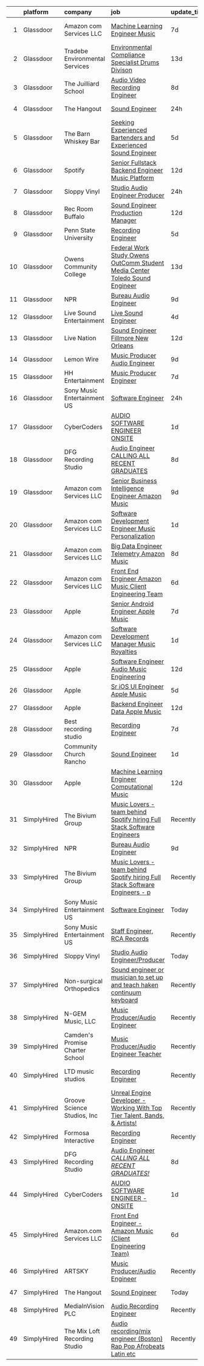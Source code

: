 

|    | platform    | company                         | job                                                                                                                                                                                                                                                                                                                                                                                                                                                                                                                                                                                                                                                                                                                                                                                                                                                                                                                                                                                                                                                                                                                                                                                                                                                                                                                                                                             | update_time   | location             |
|---:|:------------|:--------------------------------|:--------------------------------------------------------------------------------------------------------------------------------------------------------------------------------------------------------------------------------------------------------------------------------------------------------------------------------------------------------------------------------------------------------------------------------------------------------------------------------------------------------------------------------------------------------------------------------------------------------------------------------------------------------------------------------------------------------------------------------------------------------------------------------------------------------------------------------------------------------------------------------------------------------------------------------------------------------------------------------------------------------------------------------------------------------------------------------------------------------------------------------------------------------------------------------------------------------------------------------------------------------------------------------------------------------------------------------------------------------------------------------|:--------------|:---------------------|
|  1 | Glassdoor   | Amazon com Services LLC         | [Machine Learning Engineer  Music](https://www.glassdoor.com/partner/jobListing.htm?pos=115&ao=1136043&s=58&guid=000001816b4b56c48034ef0165c0a018&src=GD_JOB_AD&t=SR&vt=w&cs=1_2d009d0b&cb=1655362508992&jobListingId=1007926660229&jrtk=3-0-1g5lkmlsfg4d0801-1g5lkmlsvpkgu800-70c46895e03c84ee-)                                                                                                                                                                                                                                                                                                                                                                                                                                                                                                                                                                                                                                                                                                                                                                                                                                                                                                                                                                                                                                                                               | 7d            | San Francisco, CA    |
|  2 | Glassdoor   | Tradebe Environmental Services  | [Environmental Compliance Specialist   Drums Divison](https://www.glassdoor.com/partner/jobListing.htm?pos=104&ao=1110586&s=58&guid=000001816b4b56c48034ef0165c0a018&src=GD_JOB_AD&t=SR&vt=w&ea=1&cs=1_716c3b17&cb=1655362508991&jobListingId=1007913837558&cpc=71D4EE06E32D485A&jrtk=3-0-1g5lkmlsfg4d0801-1g5lkmlsvpkgu800-aee518f62d822925--6NYlbfkN0B8GMa3RntkcGxyDWRdkTUuLLAj--st5PucnHcqnp1DO_xyRZy6JlrA19Mf9zE668ixGGA7sIcKfKFwOP6oss3WUsjXdYwe8U7FvSFDzICE8-OCnTZalcKpQsYK2x_ZES957dOQhEvZOGvYlOMLNDRt83ShqVO7DB_z2J1T_VxFxrEN0d4sjuCuxnojQDpU3UNMT3CkOVMBSa-30Dq2hGbleBYVfdgxTyMVInszoX11wcNB1mEYUce54raQpZh2hX8vtk-Kfa6Oo2P_WsXQ6dUfIncCe6004v5uQD4T-x7NGCs0oFDKLjAUwAQmVTso3Zy4tt7DX-G4_CGZhVyBRufZdbUhrW0rncyInuS4AjScOti2qhlxn6fDT7X59eWU2I73c6PQVTVsM_FLJtXSdYsBLJ2A5SQUN29hJWF6COU-wh1jhvzmECYc8T572X3zORYcVPvWDZWBUkcGYBGgLby4224apEMEBCYF6rlZGSMf6Rmfh1onnVhvV741E2eCH9cSeWGDVrIVck5VQEaz_tmXuW3UgayPWK8bRS5LHWyVF-h_Kd7tQr61yT6qhmm7FH47N3mBBxmFig%3D%3D)                                                                                                                                                                                                                                                                                                                                                                                                      | 13d           | Millington, TN       |
|  3 | Glassdoor   | The Juilliard School            | [Audio Video Recording Engineer](https://www.glassdoor.com/partner/jobListing.htm?pos=125&ao=1136043&s=58&guid=000001816b4b56c48034ef0165c0a018&src=GD_JOB_AD&t=SR&vt=w&cs=1_4bfb9e35&cb=1655362508993&jobListingId=1007923139605&jrtk=3-0-1g5lkmlsfg4d0801-1g5lkmlsvpkgu800-098188227d265a68-)                                                                                                                                                                                                                                                                                                                                                                                                                                                                                                                                                                                                                                                                                                                                                                                                                                                                                                                                                                                                                                                                                 | 8d            | New York, NY         |
|  4 | Glassdoor   | The Hangout                     | [Sound Engineer](https://www.glassdoor.com/partner/jobListing.htm?pos=101&ao=1110586&s=58&guid=000001816b4b56c48034ef0165c0a018&src=GD_JOB_AD&t=SR&vt=w&cs=1_8c4facb5&cb=1655362508990&jobListingId=1007941797349&cpc=33AFB7EF5A21FBC5&jrtk=3-0-1g5lkmlsfg4d0801-1g5lkmlsvpkgu800-675acca29632c3d6--6NYlbfkN0Dklcs_avH4_PXeaTYY4cD2CxUXrHXnDcRAFPxkhkludPybpabqCb4pOKZvm-Yy40brWKAkZHC4kOFh5HjM1Iv-jKH59TjzzuSUIQ-sYYeZX4RoES0tCMd7ioO9AgG1d6v6VqV5lX4n-gRcMqGEXgCd34vgOgeDymq6rVNKl9UGpAns5_pPRoxTju9kDX5UtUTPf4AUO5YCSdA1A2CIWd_LToMx6SlsjyKZgMcVcIGslXi8aRAeWYdIQj-c7wOz8bhDc32Uhf7b7TTQz0s-hRu6A01LN2h9-TuCFQoWqNdZMBOSbVpLK3WGH3ouS3A_PdYojwGnfv4X49xs7r1aS7b5MVw97E1C87qJtVrTLJW5Yhh1vy38mtD13QaNQOuA8SxFK_sKfNAzOizadfMSKJS1EJ33cUA1__M4ihRPlFR9D5FA8ZXrAZgvauAXmFL1WE54TSyk4cpArNMQILIV8SU8Tt9h6IO6DkgtoNMMIOt8uzYInDh8E8gHTjed6Rn_VQ0MbRvdPhKoy6hnB2AVZqE7QWkWfN-PcHkHGLk9VzX2dR2Co1kTlr0fSaq_e9S5BcxLYHGwXK7Op69EWHA660PoxwJm6i5yg2mXOG-w24xiImZvItPhUn0N9xPGfCgV62Lpvmuso92-i9ZaoeMedHoHy2m1zhNBtjudvVXblti2WPqz6QWBi4IOCEqyBNXiN5x_sgcKKox_OyKX2qL3qAjPzIGer-QHiK8b0B5ufpjDRttAEd6TwfVPS71HQVpior4%3D)                                                                                                                                                                                                                                                              | 24h           | Myrtle Beach, SC     |
|  5 | Glassdoor   | The Barn Whiskey Bar            | [Seeking Experienced Bartenders and Experienced Sound Engineer](https://www.glassdoor.com/partner/jobListing.htm?pos=128&ao=1136043&s=58&guid=000001816b4b56c48034ef0165c0a018&src=GD_JOB_AD&t=SR&vt=w&ea=1&cs=1_54c3f004&cb=1655362508994&jobListingId=1007932312938&jrtk=3-0-1g5lkmlsfg4d0801-1g5lkmlsvpkgu800-24e784549f6dc41a-)                                                                                                                                                                                                                                                                                                                                                                                                                                                                                                                                                                                                                                                                                                                                                                                                                                                                                                                                                                                                                                             | 5d            | Mont Belvieu, TX     |
|  6 | Glassdoor   | Spotify                         | [Senior Fullstack Backend Engineer  Music Platform](https://www.glassdoor.com/partner/jobListing.htm?pos=116&ao=1136043&s=58&guid=000001816b4b56c48034ef0165c0a018&src=GD_JOB_AD&t=SR&vt=w&cs=1_7449ee7d&cb=1655362508992&jobListingId=1007916395987&jrtk=3-0-1g5lkmlsfg4d0801-1g5lkmlsvpkgu800-d77ebc1dba628ae7-)                                                                                                                                                                                                                                                                                                                                                                                                                                                                                                                                                                                                                                                                                                                                                                                                                                                                                                                                                                                                                                                              | 12d           | New York, NY         |
|  7 | Glassdoor   | Sloppy Vinyl                    | [Studio Audio Engineer Producer](https://www.glassdoor.com/partner/jobListing.htm?pos=112&ao=1136043&s=58&guid=000001816b4b56c48034ef0165c0a018&src=GD_JOB_AD&t=SR&vt=w&ea=1&cs=1_9707cac5&cb=1655362508992&jobListingId=1007943292951&jrtk=3-0-1g5lkmlsfg4d0801-1g5lkmlsvpkgu800-c2b5896f6f602d0e-)                                                                                                                                                                                                                                                                                                                                                                                                                                                                                                                                                                                                                                                                                                                                                                                                                                                                                                                                                                                                                                                                            | 24h           | Clifton, NJ          |
|  8 | Glassdoor   | Rec Room Buffalo                | [Sound Engineer Production Manager](https://www.glassdoor.com/partner/jobListing.htm?pos=130&ao=1136043&s=58&guid=000001816b4b56c48034ef0165c0a018&src=GD_JOB_AD&t=SR&vt=w&ea=1&cs=1_4ca8d75b&cb=1655362508994&jobListingId=1007915855143&jrtk=3-0-1g5lkmlsfg4d0801-1g5lkmlsvpkgu800-a0bd017ac6748576-)                                                                                                                                                                                                                                                                                                                                                                                                                                                                                                                                                                                                                                                                                                                                                                                                                                                                                                                                                                                                                                                                         | 12d           | Buffalo, NY          |
|  9 | Glassdoor   | Penn State University           | [Recording Engineer](https://www.glassdoor.com/partner/jobListing.htm?pos=117&ao=1136043&s=58&guid=000001816b4b56c48034ef0165c0a018&src=GD_JOB_AD&t=SR&vt=w&cs=1_ed9644e4&cb=1655362508992&jobListingId=1007931920629&jrtk=3-0-1g5lkmlsfg4d0801-1g5lkmlsvpkgu800-24c152f2fcd196a7-)                                                                                                                                                                                                                                                                                                                                                                                                                                                                                                                                                                                                                                                                                                                                                                                                                                                                                                                                                                                                                                                                                             | 5d            | University Park, FL  |
| 10 | Glassdoor   | Owens Community College         | [Federal Work Study  Owens OutComm Student Media Center Toledo  Sound Engineer](https://www.glassdoor.com/partner/jobListing.htm?pos=129&ao=1136043&s=58&guid=000001816b4b56c48034ef0165c0a018&src=GD_JOB_AD&t=SR&vt=w&cs=1_f9bcbc2b&cb=1655362508994&jobListingId=1007914550357&jrtk=3-0-1g5lkmlsfg4d0801-1g5lkmlsvpkgu800-59763768fd316e72-)                                                                                                                                                                                                                                                                                                                                                                                                                                                                                                                                                                                                                                                                                                                                                                                                                                                                                                                                                                                                                                  | 13d           | Toledo, OH           |
| 11 | Glassdoor   | NPR                             | [Bureau Audio Engineer](https://www.glassdoor.com/partner/jobListing.htm?pos=114&ao=1136043&s=58&guid=000001816b4b56c48034ef0165c0a018&src=GD_JOB_AD&t=SR&vt=w&cs=1_9966a8d7&cb=1655362508992&jobListingId=1007921354098&jrtk=3-0-1g5lkmlsfg4d0801-1g5lkmlsvpkgu800-035cbbbfc1272e94-)                                                                                                                                                                                                                                                                                                                                                                                                                                                                                                                                                                                                                                                                                                                                                                                                                                                                                                                                                                                                                                                                                          | 9d            | New York, NY         |
| 12 | Glassdoor   | Live Sound Entertainment        | [Live Sound Engineer](https://www.glassdoor.com/partner/jobListing.htm?pos=111&ao=1136043&s=58&guid=000001816b4b56c48034ef0165c0a018&src=GD_JOB_AD&t=SR&vt=w&ea=1&cs=1_e180a8cb&cb=1655362508992&jobListingId=1007933105310&jrtk=3-0-1g5lkmlsfg4d0801-1g5lkmlsvpkgu800-c79b73407b4e4318-)                                                                                                                                                                                                                                                                                                                                                                                                                                                                                                                                                                                                                                                                                                                                                                                                                                                                                                                                                                                                                                                                                       | 4d            | New York, NY         |
| 13 | Glassdoor   | Live Nation                     | [Sound Engineer   Fillmore  New Orleans](https://www.glassdoor.com/partner/jobListing.htm?pos=123&ao=1136043&s=58&guid=000001816b4b56c48034ef0165c0a018&src=GD_JOB_AD&t=SR&vt=w&cs=1_4d47388b&cb=1655362508993&jobListingId=1007916739901&jrtk=3-0-1g5lkmlsfg4d0801-1g5lkmlsvpkgu800-40e7878c54f0690a-)                                                                                                                                                                                                                                                                                                                                                                                                                                                                                                                                                                                                                                                                                                                                                                                                                                                                                                                                                                                                                                                                         | 12d           | New Orleans, LA      |
| 14 | Glassdoor   | Lemon Wire                      | [Music Producer Audio Engineer](https://www.glassdoor.com/partner/jobListing.htm?pos=113&ao=1136043&s=58&guid=000001816b4b56c48034ef0165c0a018&src=GD_JOB_AD&t=SR&vt=w&ea=1&cs=1_c594f1a8&cb=1655362508992&jobListingId=1007920736081&jrtk=3-0-1g5lkmlsfg4d0801-1g5lkmlsvpkgu800-2bd91093a5c530e2-)                                                                                                                                                                                                                                                                                                                                                                                                                                                                                                                                                                                                                                                                                                                                                                                                                                                                                                                                                                                                                                                                             | 9d            | Indianapolis, IN     |
| 15 | Glassdoor   | HH Entertainment                | [Music Producer Engineer](https://www.glassdoor.com/partner/jobListing.htm?pos=103&ao=1110586&s=58&guid=000001816b4b56c48034ef0165c0a018&src=GD_JOB_AD&t=SR&vt=w&ea=1&cs=1_f3b9a99b&cb=1655362508991&jobListingId=1007926069539&cpc=5FEB1BEB8E14EF52&jrtk=3-0-1g5lkmlsfg4d0801-1g5lkmlsvpkgu800-a903640f963ceb8b--6NYlbfkN0DLWr0FuvwmpNY589ecXM0wpB-l41nBtAe9mv-PvJGiqTmTM5SnYGkcXU-1apxAd3MLXblk44bzauVK2DXObjjp1AaqTFPLgI3ewr--OKyhgjn9AtfYkAIBNFDcf82PwkCv-KwDmggNryQISkfAw6d5W8x3NlXjOgxP_89Zy0pFFXweievl2lfrY7DbyKVdAVf63qUoFcfCAUBXe5aKlKz1OGDoA7Yl6iQkawlvG7Gtxtv5qRaPqBXa5hsjVgmSzpUDyGal1Aq66ytgktl9rSAgue-J_EzQYIkiBjNxsk_m-g98B_WpRsl_2IbX166KmjL3GNwWpgfT80YRHij2s2MKV8Ej2ZbP19o5gv_-RaTqfeSDGTvPCjtOeeCCALl1IatYc9idLMt2K-En4Hm16s7v7w0uLnChUXipUgqKwywP_rpTtXsdEIQjYEqLsoiiQ9Akunz4TxsCN2Ml2blLUhL5qDJbdj-QvmMG9Fl1xKXk4nd_CSuC7zWzTp0DK60cC1E%3D)                                                                                                                                                                                                                                                                                                                                                                                                                                                                                                                | 7d            | Webster, TX          |
| 16 | Glassdoor   | Sony Music Entertainment US     | [Software Engineer](https://www.glassdoor.com/partner/jobListing.htm?pos=121&ao=1136043&s=58&guid=000001816b4b56c48034ef0165c0a018&src=GD_JOB_AD&t=SR&vt=w&ea=1&cs=1_f010db66&cb=1655362508993&jobListingId=1007942804723&jrtk=3-0-1g5lkmlsfg4d0801-1g5lkmlsvpkgu800-3d69a6d98b0f3f4c-)                                                                                                                                                                                                                                                                                                                                                                                                                                                                                                                                                                                                                                                                                                                                                                                                                                                                                                                                                                                                                                                                                         | 24h           | New York, NY         |
| 17 | Glassdoor   | CyberCoders                     | [AUDIO SOFTWARE ENGINEER   ONSITE](https://www.glassdoor.com/partner/jobListing.htm?pos=109&ao=1110586&s=58&guid=000001816b4b56c48034ef0165c0a018&src=GD_JOB_AD&t=SR&vt=w&cs=1_70e181cd&cb=1655362508992&jobListingId=1007940050755&cpc=8795CF9063CD573D&jrtk=3-0-1g5lkmlsfg4d0801-1g5lkmlsvpkgu800-e3a82285dcb447dc--6NYlbfkN0CpFJQzrgRR8WqXWK1qKKEqALWJw739KlKqr2H-MSI4eoBlI4EFrmor2FYZMP3muM1l0BA3VMkn2puHx1ljGsvalYYmjVeHwwrH6f6aeaHumyJAks2j60MqyjB7bqoGHH-xE6syt80V7IVoDhtksUrEIvhmQHkYuqO6X0wnaP97l11H3qXnNvEbdCM8sXOGP3brQtKdrH-daBiiRI9PJwCKHTKx8E4t5FeuRHQPMoicxM-Rc4hUkgHi0Oqx_AeXt7xWR3fpnpi6OOfCrqxvQH6odVep0rMJaXn_h0FbK2oumePJRo_dZAIWHOENDdIGYK00B86821rDpU3DPPunyH_39rB7xCbaqY1JYS9q2RVblgWLLeEC_h80llyLFjiSa3Zz4mppoD74ZYI9JUJcvJMshGvzvYQO9GMH9RRE71YMNduRDGy0BEvKCaH_qYDwqEYeTHSOyOV50WR0-L-qniiVJjQC1nsKBsuFTP_UP-3Uy0gZIJu16jIHz9hU7pJ7D7JkXtytL2jn2qgd25q9zefkYPe2_jFahqYz1H_P0OoJS5Z65IZCibgMyr6T9qx8m5NTdLTNh5hEt0OJjuMl4vzE9pWLsVcLMDkcyTJbhEub3m9Aw9j8hoqh6JmzL82wvY1cXqluGCq-fLZucDNL4FGk3GULQXizMgAeK-LJi7x6IdEkqwhOkeYwgKROwFclIx5tVJptKQjkWq-CnpGkz_SuAyS-QMjEoOGpxE0yaoDwKdluMzVH8G4qWnpSc5j6nh-QYjlucPB7AygFc2V11HDS_R5uEq_rcZR81bOUEtIkMLucyEk2yF7a3hgK4a4Uq4r64uZBXcDBSjAAQxhBcxQUN9t5OU78yaFBW0WFCcTpwphpJxA0y5UTXEbct04reXYTssT_xDlXsaRqcluIcubpfhKcRhw57NFz0JuoepYyjGDA7q6iB9bJO0F5_U3KimsRHIxGqKsibSUB5hsPaOQZh0k-OE-xwEg%3D)            | 1d            | San Jose, CA         |
| 18 | Glassdoor   | DFG Recording Studio            | [Audio Engineer  CALLING ALL RECENT GRADUATES  ](https://www.glassdoor.com/partner/jobListing.htm?pos=118&ao=1136043&s=58&guid=000001816b4b56c48034ef0165c0a018&src=GD_JOB_AD&t=SR&vt=w&ea=1&cs=1_9ca8cf03&cb=1655362508993&jobListingId=1007923905535&jrtk=3-0-1g5lkmlsfg4d0801-1g5lkmlsvpkgu800-9b94ec7dac23bb56-)                                                                                                                                                                                                                                                                                                                                                                                                                                                                                                                                                                                                                                                                                                                                                                                                                                                                                                                                                                                                                                                            | 8d            | Orange, NJ           |
| 19 | Glassdoor   | Amazon com Services LLC         | [Senior Business Intelligence Engineer  Amazon Music](https://www.glassdoor.com/partner/jobListing.htm?pos=120&ao=1136043&s=58&guid=000001816b4b56c48034ef0165c0a018&src=GD_JOB_AD&t=SR&vt=w&cs=1_8819900c&cb=1655362508993&jobListingId=1007921569173&jrtk=3-0-1g5lkmlsfg4d0801-1g5lkmlsvpkgu800-4674a5aed8671a0a-)                                                                                                                                                                                                                                                                                                                                                                                                                                                                                                                                                                                                                                                                                                                                                                                                                                                                                                                                                                                                                                                            | 9d            | Seattle, WA          |
| 20 | Glassdoor   | Amazon com Services LLC         | [Software Development Engineer  Music Personalization](https://www.glassdoor.com/partner/jobListing.htm?pos=119&ao=1136043&s=58&guid=000001816b4b56c48034ef0165c0a018&src=GD_JOB_AD&t=SR&vt=w&cs=1_9d23eeab&cb=1655362508993&jobListingId=1007938257811&jrtk=3-0-1g5lkmlsfg4d0801-1g5lkmlsvpkgu800-72c9676598b5f0c6-)                                                                                                                                                                                                                                                                                                                                                                                                                                                                                                                                                                                                                                                                                                                                                                                                                                                                                                                                                                                                                                                           | 1d            | San Francisco, CA    |
| 21 | Glassdoor   | Amazon com Services LLC         | [Big Data Engineer   Telemetry  Amazon Music](https://www.glassdoor.com/partner/jobListing.htm?pos=127&ao=1136043&s=58&guid=000001816b4b56c48034ef0165c0a018&src=GD_JOB_AD&t=SR&vt=w&cs=1_95480cec&cb=1655362508993&jobListingId=1007924174799&jrtk=3-0-1g5lkmlsfg4d0801-1g5lkmlsvpkgu800-a3d0ec94b474fc74-)                                                                                                                                                                                                                                                                                                                                                                                                                                                                                                                                                                                                                                                                                                                                                                                                                                                                                                                                                                                                                                                                    | 8d            | San Francisco, CA    |
| 22 | Glassdoor   | Amazon com Services LLC         | [Front End Engineer   Amazon Music  Client Engineering Team ](https://www.glassdoor.com/partner/jobListing.htm?pos=110&ao=1136043&s=58&guid=000001816b4b56c48034ef0165c0a018&src=GD_JOB_AD&t=SR&vt=w&cs=1_b5337032&cb=1655362508992&jobListingId=1007928110099&jrtk=3-0-1g5lkmlsfg4d0801-1g5lkmlsvpkgu800-1546d3f8742f9359-)                                                                                                                                                                                                                                                                                                                                                                                                                                                                                                                                                                                                                                                                                                                                                                                                                                                                                                                                                                                                                                                    | 6d            | Culver City, CA      |
| 23 | Glassdoor   | Apple                           | [Senior Android Engineer   Apple Music](https://www.glassdoor.com/partner/jobListing.htm?pos=108&ao=1110586&s=58&guid=000001816b4b56c48034ef0165c0a018&src=GD_JOB_AD&t=SR&vt=w&cs=1_85a8301d&cb=1655362508992&jobListingId=1007927431100&cpc=654405A9B1E0A9F5&jrtk=3-0-1g5lkmlsfg4d0801-1g5lkmlsvpkgu800-d355fb14d0a07e1b--6NYlbfkN0BvKrLyj5gPmtZO9T8euul8TCxuuKNOtzRJOomxnwSEodTz2Bc-sPZlC5mDe-NOaJiXSBfunxvVSGXb6ibOxECe8ASMU-OwML-1-v-JeLpDOLQKmzjd8aPn23NvMrDYDKswW3G5RmDbOKg9W-Wfco3dQtEkf3P5yxPJ3aXk8I1UwRVxSProoOWS1_YiM40VjzYJfooeQm1iCTrfmrevj0MCNjJ30QVN_0aCabVLbNucSXZnxnevb41y94guHHKX3IGozpr6C0WJ4BV_38UZB-pXeIVksa1VBAQZ5cqlA9IFoc7zeS3htyaLKkUsN-huoZzhCBqTlTjSs9LXKS3T7gXH0lrZBtqm_wTcyYxTEihPd3pPF9lDbgnJPc4MgzMecpys0d7Y4jbNdAO2TF4L3oP2JfQHoPMyOujNSqWmCkjYB20jmX2lLccFJEAyI8jZlZCZfauvIGElRE7ZBkS9C5W99psbeqoKmX3P-hYD8oWeyBv2F5PV4bV0dEYSGTLczPXmy36Plzm2UBgMvqEXDWK2XUpUKb1tYMFJiQRl19Wj7zkHrDwhDQfj5gJmuttpeuByL1Qgt1QdHqUiaOQege4kjbdWH8dKof-shzUL3uju8iJuB2McY7THz6oCYTVfuUx5_NEJYTnILgEj-ja_1Bva9PusGw6ksmG6v4AFBdlCA_E4zwF3BSDVvdOAHPWV2x7ANWxLaunIOndskfq3r8skQj-F2i2EpET9Wc333jYMVtqW8vsTnuX0odz30QJWch37R3tWgf-CFFmS2Uir9b7OJjV-DuYCxtjMDJ6s4pxJOYdkUNhjac0WF9XpFrrd02VzuXsubwaBvdamj_QpjUS-TUzMlVhUzZz13hk-O58uIw2KkLCiEivl_9OZrzFs76n9Ulvznx4x2WiGYu2ebT8Z5ExfM8dAsKrU-ESp1K1s3cDF5DWwkiQxYwfjbXN0UGn-eUy1W3k51xJ9ryYIStRUoq0FbrRr_q8%3D)       | 7d            | San Diego, CA        |
| 24 | Glassdoor   | Amazon com Services LLC         | [Software Development Manager  Music Royalties](https://www.glassdoor.com/partner/jobListing.htm?pos=126&ao=1136043&s=58&guid=000001816b4b56c48034ef0165c0a018&src=GD_JOB_AD&t=SR&vt=w&cs=1_9937145a&cb=1655362508993&jobListingId=1007940033192&jrtk=3-0-1g5lkmlsfg4d0801-1g5lkmlsvpkgu800-5aee6b857832b447-)                                                                                                                                                                                                                                                                                                                                                                                                                                                                                                                                                                                                                                                                                                                                                                                                                                                                                                                                                                                                                                                                  | 1d            | San Francisco, CA    |
| 25 | Glassdoor   | Apple                           | [Software Engineer   Audio Music Engineering](https://www.glassdoor.com/partner/jobListing.htm?pos=106&ao=1110586&s=58&guid=000001816b4b56c48034ef0165c0a018&src=GD_JOB_AD&t=SR&vt=w&cs=1_632fe200&cb=1655362508991&jobListingId=1007917012132&cpc=AC285F3A3ECA6BB0&jrtk=3-0-1g5lkmlsfg4d0801-1g5lkmlsvpkgu800-66a5959cc2c319e5--6NYlbfkN0BvKrLyj5gPmtZO9T8euul8TCxuuKNOtzRJOomxnwSEodTz2Bc-sPZl29JElYHfcoRu0fPF_ZzN6NyR22neeYnn6ROWfkt7xIv5UOF9Dlx-tNKzyxO7Cfyp1KdRHChC4x2JswU1D4zGptHA691jdfAjLj_aHuFkwGpgCp8PiJ0fgjOq0hD-wTtj6w-5c8FSDdR0HATHHkC8MyoBqvmJMxbsDmkjONaV-Tn2PhmyPizu6AbGSVmOZQD1fQzj-OTy-nFUvYqU5qCYm9iaFzqTgpYVastcJn7xAaAr7DOs5J79AJujrsymLPugRXZhCq8QtIhd7fuV5N70R4J2UHpX7pBj_AKt5LIhkn1dshaQD8ty4yDga95OBEHY5CXTsSuldoNpdRt-WOjTFyEsEO9K62QF2jWWcDhC1_Eo5j_DLgjuwEL2eN_qASy7tmfl6C0bsxWgH17KYCZKIUv8ditRygfqZ96kEgUtzK9DyYml0vuC2Q-gZByZY_k5Y7fM7J4HCGyUoSvkjYpYVlo3lsLBh5KTkeCtLDVmVggsQDHcFl0yRk6vlQyjX6JGSO7J815byvoOwJR2DJOLZWbqtb3B_0nA2IWCViiMJTrxJr5DjrFJ8poQYpf0LAxCvG1vi5GV03ibB_0r2JYU04QBPUOvSouTduc-hwwbP0LtuJ0QZYDcCtcIaG2Kl4GBK-IjClQgyBSWZCyVo8y8WXTIvC6bH4PZqyeFQIwFycz10fmZZTMi-Tj-b3spdRNfYe67mKJ-pgSmgoUlzjQ4ewP7URmJRvenmGdZeCDW3TSpXO6qHORp-KSzPseIjSYHFjWZIAX-mqQEnC_j7hnkGIbPuxofpkOTAmQF9r3xVrUsJGlysEiWLSDyeFAY4uUbPZLwWticoj7vC-_FAdx72l38TEX1qOAlTy0rIiqDwKd5gg8sZDtPL89y1nZeB4CfDhx_GEAIDA3Sis1eN-cM0BMsqZbCwoA8td3Ha8L3-Hs%3D) | 12d           | Culver City, CA      |
| 26 | Glassdoor   | Apple                           | [Sr  iOS UI Engineer Apple Music](https://www.glassdoor.com/partner/jobListing.htm?pos=105&ao=1110586&s=58&guid=000001816b4b56c48034ef0165c0a018&src=GD_JOB_AD&t=SR&vt=w&cs=1_b28a44a5&cb=1655362508991&jobListingId=1007931320223&cpc=F41FEAB56D215062&jrtk=3-0-1g5lkmlsfg4d0801-1g5lkmlsvpkgu800-c8a2a419201dfad3--6NYlbfkN0BvKrLyj5gPmtZO9T8euul8TCxuuKNOtzRJOomxnwSEodTz2Bc-sPZlFpP0h5lDivrH0DianmcYpJydYFsDoUGZ1jv6MJ5AaU9ymLmfcFd7m8SdsjnatXPtqPmslyhe6isDxUdq8gP-dTWbEfq3VU8tP3A1VtLLyZIrualE1S17c736Wt3dy8OLaCcJBPlzPKUGG0aSskyQafDIydApL80pgi-mzv2ZtCf2wZPjYuoCAotPQSA22T-n-lV7lD5L_U-QOIzDbpL9QNQaKMY6Kq5eICd5Ho0iDimNOOaxYEUwDCuiiFQ3zZNP_pueXCWYTuJMzsLUdvcG-VOkw6seW2O0arqoUE1Eg5N9-gvLE-A4ZDh_UNAlUc1OXmT4Bmn77tASBF259wD5kdljsM2BE-ZYt9pZa6ixWY6SPg0qOeeIrNy9adeA795ldlQWf-NOJtiO5DsYkFSrQhloZQyaX7HsgxW43iH-TZi6TyyJDcWXVQeHevwfdAxOhhgU5cExWXALAdwTnNDxCTdo2jLIqKyewhxE2OS0wHi3r_nrv4PYGbOUkBkkM67208eYtERf4Cci9xTrAopfn62k6sGBdbFEmDIw2qA6NtZbsn54wfTCYFKCenh_It8rQwnhtHD3CBzD0Il2amjiY7FMt1p_F_z17SwYkRMtgf_D8rA9GD4fNK5CTw5KyeEpxo6JkGpHUTwr1AyzfjOxWXtAdyDKOZfCzisZuUEwAak5F2EpRIUbkg517S2AMD1GC9sPh81yZTc49uTIXIJuuXSgEhGAoFyC0ekLedUDi3klpEdDeTXgggsBYnSmP_CFZyY11bGoGbGb8swbmv3aiKfAsbcrLs4MnrqB-DhiPpDkPh4JESz-Jx8fvBy-M1f2ysznK42GGuzC3hw01X9KheP4iBkYLfBNY7PjpHgIXyg_xkkXwSrH9iRI-vU8b0o4VgBp25pNP1io3y9X4IjRmqB6e3waQn65)                           | 5d            | New York, NY         |
| 27 | Glassdoor   | Apple                           | [Backend Engineer Data   Apple Music](https://www.glassdoor.com/partner/jobListing.htm?pos=107&ao=1110586&s=58&guid=000001816b4b56c48034ef0165c0a018&src=GD_JOB_AD&t=SR&vt=w&cs=1_45b13150&cb=1655362508992&jobListingId=1007917012099&cpc=8795CF9063CD573D&jrtk=3-0-1g5lkmlsfg4d0801-1g5lkmlsvpkgu800-3e0a4e107b841912--6NYlbfkN0BvKrLyj5gPmtZO9T8euul8TCxuuKNOtzRJOomxnwSEodTz2Bc-sPZlFpP0h5lDivpyqv1_1q5yi7sfbLn7AXwlCfXnikP7O9OndK5VBx-j_YqikbhqFF_zwTphQo6SqvzynzK_3T0_qKmj2h-_R0TJJNcbSV_xSAf_KaI121wpcMjI9VyMbJUgpPGRdbCHPO7Evtoaky4iwL3JsUi_jV-LJsLFEDsbdQoOtCYAjdIpoR-_Y5kjrgImJ8TKsBVLKSBUABGEXcro6isxl79UAYGVAGFCrQW1DF8JSnxAdCO2seaYSfXfNEwc63iVAg_dUelNadYMmvO3-ntr9y7VljmCPC1m3tefMxhfc9HBjGVafQBOrIn9JWMw9_7WkxwpP637i2hD1j4b0tEnVDW5BsPvODkQ-Ej6aRsQyOY8aCdFK7OddGTaejsdEztTXgUzwON4xPPWrwXfRy3brp_k6Q1-oenyEpPcsxpRHj0_dP-GNMG7Skms7dGuR5FxlpV2kWQkma4ejXZSKOmK8HBVbqB4bWdRrCgVAEcK-NfJA7sfiXnUfLuz3k5BsHVpCau9qKcjCT3FnDx1UBWNA6RV5gKFb3-M5-UTN0DdbwOS5ODa2fjsVhd9UwlVW7HiounhN2SX4GZ5Q3GEXSfcudC5OLbtoh7Axb2ujqm9CaHNtbBG2CCK9dUkNMsNrIZIdoPkiRovMq8_DxWSocGu21WHnu7PzO_59J0P-c78Gh1iaDJAreKpciEUfSJnynhEu_VdW0DCJwD1M2d2oZ9AOWuu8eB3lLO5t-tm3oRSC59zzLv9yOFwTQnbv0ueewUzf5mS8MAcvaPQ7UXWd8Rb5cwCU8z6TxqhR_cNUy7LWPnoz3Tyu0fH1UEllfdaHGOU4zB-Pp7FYcprZrqgp8OnPQDoYg0VbdjTpr1RINmDfz2-m562TkrFBiRIxEWZS1sLwXykgFDXf3BWk7OrcsYp9KJDuH7l)                       | 12d           | New York, NY         |
| 28 | Glassdoor   | Best recording studio           | [Recording Engineer](https://www.glassdoor.com/partner/jobListing.htm?pos=124&ao=1136043&s=58&guid=000001816b4b56c48034ef0165c0a018&src=GD_JOB_AD&t=SR&vt=w&ea=1&cs=1_40a2edd7&cb=1655362508993&jobListingId=1007926631435&jrtk=3-0-1g5lkmlsfg4d0801-1g5lkmlsvpkgu800-9649832c6509326e-)                                                                                                                                                                                                                                                                                                                                                                                                                                                                                                                                                                                                                                                                                                                                                                                                                                                                                                                                                                                                                                                                                        | 7d            | Glendora, CA         |
| 29 | Glassdoor   | Community Church Rancho         | [Sound Engineer](https://www.glassdoor.com/partner/jobListing.htm?pos=102&ao=1110586&s=58&guid=000001816b4b56c48034ef0165c0a018&src=GD_JOB_AD&t=SR&vt=w&ea=1&cs=1_2cb22f96&cb=1655362508991&jobListingId=1007939846257&cpc=0215C0D262B7DA96&jrtk=3-0-1g5lkmlsfg4d0801-1g5lkmlsvpkgu800-83ae106271ef4dd5--6NYlbfkN0Bi-g4OEguhQEx4pjzkmulzkFDPdVMQm6g82nLRMcVRUAXQonzRVMraqvZFhqHn4iOrwVvH3vjavyQ1H4pVpG0Sx8cg6YAiQ__67yn_QI9nxrG6U4M1HTCKxgTQzFwVXCl5V7NMBT19HpHVbSSivm3y3MWHj9PjpWZhDH39sbDn7fy1Qwhaoag2pbuBs-YWJhcwQ_7vWRcJmlkfw137cGjkAsPfx1H8m8GSXbo8tnMn6t2c1srEkP8-6JDPhd9kj8ZdLWkb9uEMzAZJjo0M-jADQ_vDOQsFMviUNUpezipT4UAv1BVgfjiYPqmbbdkIRWK2oX1zr5SKr7c2dmLaW3PFz9l9S3E1F-aCLab4RbP-JredI7JtIAEvdSrKcCMvkr_Cc3KExQ_r55KZjXvufkwWx0fQT34e_ljEaer--Rb8Rz2uNyQFlrhnbI5jQlIiiUNwJ46Q1U5K7vl2CGCDbHL7iwaOCaRE2RVJAqkQqagi-oS1e71MA-QDzjj_MM1qSD10GTw9RuWy8g%3D%3D)                                                                                                                                                                                                                                                                                                                                                                                                                                                                                                           | 1d            | Rancho Cucamonga, CA |
| 30 | Glassdoor   | Apple                           | [Machine Learning Engineer  Computational Music](https://www.glassdoor.com/partner/jobListing.htm?pos=122&ao=1136043&s=58&guid=000001816b4b56c48034ef0165c0a018&src=GD_JOB_AD&t=SR&vt=w&cs=1_fab88fcb&cb=1655362508993&jobListingId=1007917362539&jrtk=3-0-1g5lkmlsfg4d0801-1g5lkmlsvpkgu800-bf9ffda96514d847-)                                                                                                                                                                                                                                                                                                                                                                                                                                                                                                                                                                                                                                                                                                                                                                                                                                                                                                                                                                                                                                                                 | 12d           | Portland, OR         |
| 31 | SimplyHired | The Bivium Group                | [Music Lovers - team behind Spotify hiring Full Stack Software Engineers](https://www.simplyhired.com/job/mG4k8jolCoSrWLgW6eqeXsUGR3pPFXcLyrjxoinfzV2qZko2K-L12A?q=music+engineer)                                                                                                                                                                                                                                                                                                                                                                                                                                                                                                                                                                                                                                                                                                                                                                                                                                                                                                                                                                                                                                                                                                                                                                                              | Recently      | Remote               |
| 32 | SimplyHired | NPR                             | [Bureau Audio Engineer](https://www.simplyhired.com/job/48fbd3fxzMiTsj8fd3hGlwx5mlD-0cpnxFgZxtSTVPBd5vrUq0L6yA?q=music+engineer)                                                                                                                                                                                                                                                                                                                                                                                                                                                                                                                                                                                                                                                                                                                                                                                                                                                                                                                                                                                                                                                                                                                                                                                                                                                | 9d            | New York, NY         |
| 33 | SimplyHired | The Bivium Group                | [Music Lovers - team behind Spotify hiring Full Stack Software Engineers - p](https://www.simplyhired.com/job/xwPIhzuTN5QU7HiZUxxulf6NVWJJFVEgQggMHrjRfTQugyKoDq1S5w?q=music+engineer)                                                                                                                                                                                                                                                                                                                                                                                                                                                                                                                                                                                                                                                                                                                                                                                                                                                                                                                                                                                                                                                                                                                                                                                          | Recently      | Boston, MA           |
| 34 | SimplyHired | Sony Music Entertainment US     | [Software Engineer](https://www.simplyhired.com/job/jFkvNvEv1wn60HATk7O-oL0MKoQTR7k52KdPdKtiGDucAYDETTZT8w?q=music+engineer)                                                                                                                                                                                                                                                                                                                                                                                                                                                                                                                                                                                                                                                                                                                                                                                                                                                                                                                                                                                                                                                                                                                                                                                                                                                    | Today         | New York, NY         |
| 35 | SimplyHired | Sony Music Entertainment US     | [Staff Engineer, RCA Records](https://www.simplyhired.com/job/dwkMmDXnT1hAmYDd9mYCsbJlC48Fo9KuuDMR62WYReptlyXKnOCFWQ?q=music+engineer)                                                                                                                                                                                                                                                                                                                                                                                                                                                                                                                                                                                                                                                                                                                                                                                                                                                                                                                                                                                                                                                                                                                                                                                                                                          | Recently      | Los Angeles, CA      |
| 36 | SimplyHired | Sloppy Vinyl                    | [Studio Audio Engineer/Producer](https://www.simplyhired.com/job/-V6aVdF1HD8LBfs4Ns_JwA97iT_E-yXbbz1S4X8eL-WSoL5I5UTO6Q?q=music+engineer)                                                                                                                                                                                                                                                                                                                                                                                                                                                                                                                                                                                                                                                                                                                                                                                                                                                                                                                                                                                                                                                                                                                                                                                                                                       | Today         | Clifton, NJ          |
| 37 | SimplyHired | Non-surgical Orthopedics        | [Sound engineer or musician to set up and teach haken continuum keyboard](https://www.simplyhired.com/job/7y5RxfWgvBhvD5ARANj7xR1wS24g3fPvxpYIHCnLHOc6p5-BJXdA0g?q=music+engineer)                                                                                                                                                                                                                                                                                                                                                                                                                                                                                                                                                                                                                                                                                                                                                                                                                                                                                                                                                                                                                                                                                                                                                                                              | Recently      | Hicksville, NY       |
| 38 | SimplyHired | N-GEM Music, LLC                | [Music Producer/Audio Engineer](https://www.simplyhired.com/job/Ezwa4jEajZ7pguMTILcySEmg7Pz97pN4Z54HItsH2bknDEZXVVTfQw?q=music+engineer)                                                                                                                                                                                                                                                                                                                                                                                                                                                                                                                                                                                                                                                                                                                                                                                                                                                                                                                                                                                                                                                                                                                                                                                                                                        | Recently      | Remote               |
| 39 | SimplyHired | Camden's Promise Charter School | [Music Producer/Audio Engineer Teacher](https://www.simplyhired.com/job/l9PJfcPPBVooQjznIQ7VLgR2oLGIZF4pMRyQSenxexlCDqVeK7eeog?q=music+engineer)                                                                                                                                                                                                                                                                                                                                                                                                                                                                                                                                                                                                                                                                                                                                                                                                                                                                                                                                                                                                                                                                                                                                                                                                                                | Recently      | Camden, NJ           |
| 40 | SimplyHired | LTD music studios               | [Recording Engineer](https://www.simplyhired.com/job/3f7JmOy4SFzmOfJ-QJRTu7OKw1BYKTfDtJi-ZQSKzz5vj7B9rrLNxA?q=music+engineer)                                                                                                                                                                                                                                                                                                                                                                                                                                                                                                                                                                                                                                                                                                                                                                                                                                                                                                                                                                                                                                                                                                                                                                                                                                                   | Recently      | Fort Lauderdale, FL  |
| 41 | SimplyHired | Groove Science Studios, Inc     | [Unreal Engine Developer - Working With Top Tier Talent, Bands, & Artists!](https://www.simplyhired.com/job/tMUv0bhv1WXQseALxCUyt4HnppYbuHAxKhmBeo43qD4xlbIyIH-L1Q?q=music+engineer)                                                                                                                                                                                                                                                                                                                                                                                                                                                                                                                                                                                                                                                                                                                                                                                                                                                                                                                                                                                                                                                                                                                                                                                            | Recently      | Remote               |
| 42 | SimplyHired | Formosa Interactive             | [Recording Engineer](https://www.simplyhired.com/job/29sDM0Sr9JlQYH7solN3F74VDbJwVqpkxGxp49jc-twKzjzyunLXRQ?q=music+engineer)                                                                                                                                                                                                                                                                                                                                                                                                                                                                                                                                                                                                                                                                                                                                                                                                                                                                                                                                                                                                                                                                                                                                                                                                                                                   | Recently      | Los Angeles, CA      |
| 43 | SimplyHired | DFG Recording Studio            | [Audio Engineer *CALLING ALL RECENT GRADUATES!*](https://www.simplyhired.com/job/PiqGQxWLw6vUGDkTZbSgkQCJkK2Cpy_eGD64oksENeGPAesJ5YsuSA?q=music+engineer)                                                                                                                                                                                                                                                                                                                                                                                                                                                                                                                                                                                                                                                                                                                                                                                                                                                                                                                                                                                                                                                                                                                                                                                                                       | 8d            | Orange, NJ           |
| 44 | SimplyHired | CyberCoders                     | [AUDIO SOFTWARE ENGINEER - ONSITE](https://www.simplyhired.com/job/SKKxXR0G1FMN5_OukoESKMbsyC_z37mIbSlfEL0BH2iT_6Pd6Oblyg?q=music+engineer)                                                                                                                                                                                                                                                                                                                                                                                                                                                                                                                                                                                                                                                                                                                                                                                                                                                                                                                                                                                                                                                                                                                                                                                                                                     | 1d            | San Jose, CA         |
| 45 | SimplyHired | Amazon.com Services LLC         | [Front End Engineer - Amazon Music (Client Engineering Team)](https://www.simplyhired.com/job/QaI_ahQVy5zuNvPgbocrNMpWK-jH-jWl3s8lPrOYPdHm5Ky4GZL7XQ?q=music+engineer)                                                                                                                                                                                                                                                                                                                                                                                                                                                                                                                                                                                                                                                                                                                                                                                                                                                                                                                                                                                                                                                                                                                                                                                                          | 6d            | Culver City, CA      |
| 46 | SimplyHired | ARTSKY                          | [Music Producer/Audio Engineer](https://www.simplyhired.com/job/BbM7NTnRalz9-Fudxd0oQm7UeYC8yFZYx4Pm0xqhMZxGF5zeFnYAdA?q=music+engineer)                                                                                                                                                                                                                                                                                                                                                                                                                                                                                                                                                                                                                                                                                                                                                                                                                                                                                                                                                                                                                                                                                                                                                                                                                                        | Recently      | Remote               |
| 47 | SimplyHired | The Hangout                     | [Sound Engineer](https://www.simplyhired.com/job/pPtma4KfpJL8yv0IV160PCctZ7zJieTNPnwDrISJ5-REzhgDQyRTVw?q=music+engineer)                                                                                                                                                                                                                                                                                                                                                                                                                                                                                                                                                                                                                                                                                                                                                                                                                                                                                                                                                                                                                                                                                                                                                                                                                                                       | Today         | Myrtle Beach, SC     |
| 48 | SimplyHired | MediaInVision PLC               | [Audio Recording Engineer](https://www.simplyhired.com/job/jlxEGdNwFsqeIO-5xByk8PRkrLCpkzLgeM-Y76ehDzu_Gx_OI6Yarg?q=music+engineer)                                                                                                                                                                                                                                                                                                                                                                                                                                                                                                                                                                                                                                                                                                                                                                                                                                                                                                                                                                                                                                                                                                                                                                                                                                             | Recently      | Los Angeles, CA      |
| 49 | SimplyHired | The Mix Loft Recording Studio   | [Audio recording/mix engineer (Boston) Rap Pop Afrobeats Latin etc](https://www.simplyhired.com/job/ItBDeQewPykczH3FXc7X40hudhT4rMdltMW5EuKQQQFv6bR65Fc9SA?q=music+engineer)                                                                                                                                                                                                                                                                                                                                                                                                                                                                                                                                                                                                                                                                                                                                                                                                                                                                                                                                                                                                                                                                                                                                                                                                    | Recently      | Quincy, MA           |